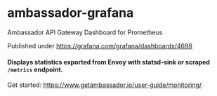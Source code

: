 # ambassador-grafana
Ambassador API Gateway Dashboard for Prometheus

Published under https://grafana.com/grafana/dashboards/4698

#### Displays statistics exported from Envoy with statsd-sink or scraped `/metrics` endpoint.
Get started: https://www.getambassador.io/user-guide/monitoring/
